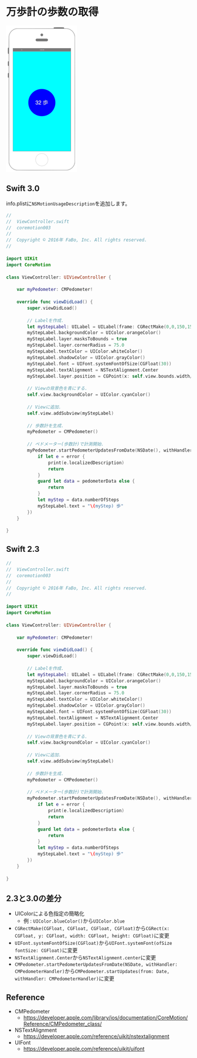 # 万歩計の歩数の取得

![Preview coremotion003](./img/CoreMotion003.png)

## Swift 3.0

info.plistに`NSMotionUsageDescription`を追加します。

```swift
//
//  ViewController.swift
//  coremotion003
//
//  Copyright © 2016年 FaBo, Inc. All rights reserved.
//

import UIKit
import CoreMotion

class ViewController: UIViewController {
    
    var myPedometer: CMPedometer!
    
    override func viewDidLoad() {
        super.viewDidLoad()
        
        // Labelを作成.
        let myStepLabel: UILabel = UILabel(frame: CGRectMake(0,0,150,150))
        myStepLabel.backgroundColor = UIColor.orangeColor()
        myStepLabel.layer.masksToBounds = true
        myStepLabel.layer.cornerRadius = 75.0
        myStepLabel.textColor = UIColor.whiteColor()
        myStepLabel.shadowColor = UIColor.grayColor()
        myStepLabel.font = UIFont.systemFontOfSize(CGFloat(30))
        myStepLabel.textAlignment = NSTextAlignment.Center
        myStepLabel.layer.position = CGPoint(x: self.view.bounds.width/2,y: 300)
        
        // Viewの背景色を青にする.
        self.view.backgroundColor = UIColor.cyanColor()
        
        // Viewに追加.
        self.view.addSubview(myStepLabel)
        
        // 歩数計を生成.
        myPedometer = CMPedometer()
        
        // ペドメーター(歩数計)で計測開始.
        myPedometer.startPedometerUpdatesFromDate(NSDate(), withHandler: { (pedometerData, error) in
            if let e = error {
                print(e.localizedDescription)
                return
            }
            guard let data = pedometerData else {
                return
            }
            let myStep = data.numberOfSteps
            myStepLabel.text = "\(myStep) 歩"
        })
    }
    
}
```

## Swift 2.3

```swift
//
//  ViewController.swift
//  coremotion003
//
//  Copyright © 2016年 FaBo, Inc. All rights reserved.
//

import UIKit
import CoreMotion

class ViewController: UIViewController {
    
    var myPedometer: CMPedometer!
    
    override func viewDidLoad() {
        super.viewDidLoad()
        
        // Labelを作成.
        let myStepLabel: UILabel = UILabel(frame: CGRectMake(0,0,150,150))
        myStepLabel.backgroundColor = UIColor.orangeColor()
        myStepLabel.layer.masksToBounds = true
        myStepLabel.layer.cornerRadius = 75.0
        myStepLabel.textColor = UIColor.whiteColor()
        myStepLabel.shadowColor = UIColor.grayColor()
        myStepLabel.font = UIFont.systemFontOfSize(CGFloat(30))
        myStepLabel.textAlignment = NSTextAlignment.Center
        myStepLabel.layer.position = CGPoint(x: self.view.bounds.width/2,y: 300)
        
        // Viewの背景色を青にする.
        self.view.backgroundColor = UIColor.cyanColor()
        
        // Viewに追加.
        self.view.addSubview(myStepLabel)
        
        // 歩数計を生成.
        myPedometer = CMPedometer()
        
        // ペドメーター(歩数計)で計測開始.
        myPedometer.startPedometerUpdatesFromDate(NSDate(), withHandler: { (pedometerData, error) in
            if let e = error {
                print(e.localizedDescription)
                return
            }
            guard let data = pedometerData else {
                return
            }
            let myStep = data.numberOfSteps
            myStepLabel.text = "\(myStep) 歩"
        })
    }
    
}
```

## 2.3と3.0の差分

* UIColorによる色指定の簡略化
    * 例 : `UIColor.blueColor()`から`UIColor.blue`
* `CGRectMake(CGFloat, CGFloat, CGFloat, CGFloat)`から`CGRect(x: CGFloat, y: CGFloat, width: CGFloat, height: CGFloat)`に変更
* `UIFont.systemFontOfSize(CGFloat)`から`UIFont.systemFont(ofSize fontSize: CGFloat)`に変更
* `NSTextAlignment.Center`から`NSTextAlignment.center`に変更
* `CMPedometer.startPedometerUpdatesFromDate(NSDate, withHandler: CMPedometerHandler)`から`CMPedometer.startUpdates(from: Date, withHandler: CMPedometerHandler)`に変更

## Reference

* CMPedometer
    * https://developer.apple.com/library/ios/documentation/CoreMotion/Reference/CMPedometer_class/
* NSTextAlignment
    * https://developer.apple.com/reference/uikit/nstextalignment
* UIFont
    * https://developer.apple.com/reference/uikit/uifont
